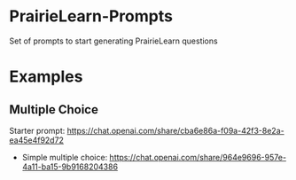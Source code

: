 # PrairieLearn-Prompts
Set of prompts to start generating PrairieLearn questions

# Examples
## Multiple Choice
Starter prompt: https://chat.openai.com/share/cba6e86a-f09a-42f3-8e2a-ea45e4f92d72
- Simple multiple choice: https://chat.openai.com/share/964e9696-957e-4a11-ba15-9b9168204386
